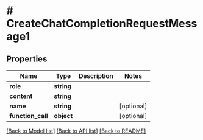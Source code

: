 # # CreateChatCompletionRequestMessage1

## Properties

Name | Type | Description | Notes
------------ | ------------- | ------------- | -------------
**role** | **string** |  |
**content** | **string** |  |
**name** | **string** |  | [optional]
**function_call** | **object** |  | [optional]

[[Back to Model list]](../../README.md#models) [[Back to API list]](../../README.md#endpoints) [[Back to README]](../../README.md)
